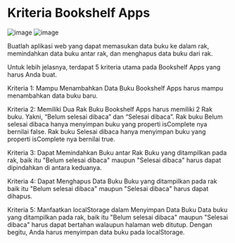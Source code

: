 # Kriteria Bookshelf Apps
![image](https://user-images.githubusercontent.com/33348657/127206717-9241ca38-33e9-4cf7-b1ee-884c0760e3f0.png)
![image](https://user-images.githubusercontent.com/33348657/127207326-9f38a645-fefd-4506-af27-6a7ade118513.png)

Buatlah aplikasi web yang dapat memasukan data buku ke dalam rak, memindahkan data buku antar rak, dan menghapus data buku dari rak. 

Untuk lebih jelasnya, terdapat 5 kriteria utama pada Bookshelf Apps yang harus Anda buat.



Kriteria 1: Mampu Menambahkan Data Buku
Bookshelf Apps harus mampu menambahkan data buku baru.

Kriteria 2: Memiliki Dua Rak Buku
Bookshelf Apps harus memiliki 2 Rak buku. Yakni, “Belum selesai dibaca” dan “Selesai dibaca”.
Rak buku Belum selesai dibaca hanya menyimpan buku yang properti isComplete nya bernilai false.
Rak buku Selesai dibaca hanya menyimpan buku yang properti isComplete nya bernilai true.

Kriteria 3: Dapat Memindahkan Buku antar Rak
Buku yang ditampilkan pada rak, baik itu "Belum selesai dibaca" maupun "Selesai dibaca" harus dapat dipindahkan di antara keduanya.

Kriteria 4: Dapat Menghapus Data Buku
Buku yang ditampilkan pada rak baik itu "Belum selesai dibaca" maupun "Selesai dibaca" harus dapat dihapus.

Kriteria 5: Manfaatkan localStorage dalam Menyimpan Data Buku
Data buku yang ditampilkan pada rak, baik itu "Belum selesai dibaca" maupun "Selesai dibaca" harus dapat bertahan walaupun halaman web ditutup.
Dengan begitu, Anda harus menyimpan data buku pada localStorage.

